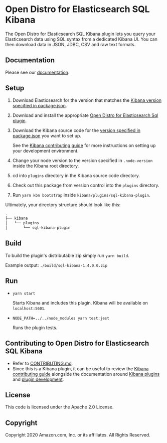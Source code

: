 # Open Distro for Elasticsearch SQL Kibana

The Open Distro for Elasticsearch SQL Kibana plugin lets you query your Elasticsearch data using SQL syntax from a dedicated Kibana UI. You can then download data in JSON, JDBC, CSV and raw text formats.


## Documentation

Please see our [documentation](https://opendistro.github.io/for-elasticsearch-docs/).


## Setup

1. Download Elasticsearch for the version that matches the [Kibana version specified in package.json](./package.json#L8).
1. Download and install the appropriate [Open Distro for Elasticsearch Sql plugin](https://github.com/opendistro-for-elasticsearch/sql).
1. Download the Kibana source code for the [version specified in package.json](./package.json#L8) you want to set up.

   See the [Kibana contributing guide](https://github.com/elastic/kibana/blob/master/CONTRIBUTING.md#setting-up-your-development-environment) for more instructions on setting up your development environment.
   
1. Change your node version to the version specified in `.node-version` inside the Kibana root directory.
1. cd into `plugins` directory in the Kibana source code directory.
1. Check out this package from version control into the `plugins` directory.
1. Run `yarn kbn bootstrap` inside `kibana/plugins/sql-kibana-plugin`.

Ultimately, your directory structure should look like this:

```md
.
├── kibana
│   └── plugins
│       └── sql-kibana-plugin
```


## Build

To build the plugin's distributable zip simply run `yarn build`.

Example output: `./build/sql-kibana-1.4.0.0.zip`


## Run

- `yarn start`

  Starts Kibana and includes this plugin. Kibana will be available on `localhost:5601`.

- `NODE_PATH=../../node_modules yarn test:jest`

  Runs the plugin tests.


## Contributing to Open Distro for Elasticsearch SQL Kibana

- Refer to [CONTRIBUTING.md](./CONTRIBUTING.md).
- Since this is a Kibana plugin, it can be useful to review the [Kibana contributing guide](https://github.com/elastic/kibana/blob/master/CONTRIBUTING.md) alongside the documentation around [Kibana plugins](https://www.elastic.co/guide/en/kibana/master/kibana-plugins.html) and [plugin development](https://www.elastic.co/guide/en/kibana/master/plugin-development.html).



## License

This code is licensed under the Apache 2.0 License. 

## Copyright

Copyright 2020 Amazon.com, Inc. or its affiliates. All Rights Reserved.